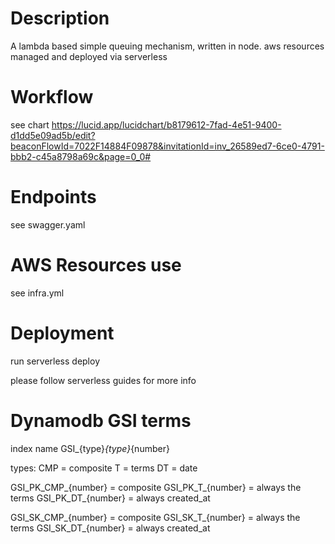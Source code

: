 # Description

A lambda based simple queuing mechanism, written in node.
aws resources managed and deployed via serverless

# Workflow
see chart
https://lucid.app/lucidchart/b8179612-7fad-4e51-9400-d1dd5e09ad5b/edit?beaconFlowId=7022F14884F09878&invitationId=inv_26589ed7-6ce0-4791-bbb2-c45a8798a69c&page=0_0#

# Endpoints

see swagger.yaml

# AWS Resources use

see infra.yml

# Deployment

run serverless deploy

please follow serverless guides for more info

# Dynamodb GSI terms

index name
GSI_{type}_{type}_{number}

types: 
 CMP = composite
 T = terms
 DT = date

GSI_PK_CMP_{number} = composite
GSI_PK_T_{number} = always the terms
GSI_PK_DT_{number} = always created_at

GSI_SK_CMP_{number} = composite
GSI_SK_T_{number} = always the terms
GSI_SK_DT_{number} = always created_at
